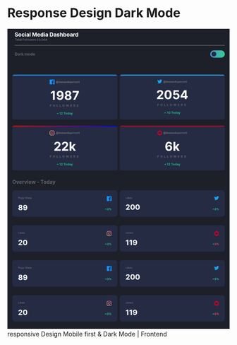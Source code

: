 # Response Design Dark Mode
![altt text](https://github.com/leonardopernett/Response-Design-Dark-Mode/blob/master/images/principal.png)
responsive Design Mobile first &amp; Dark Mode | Frontend
